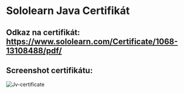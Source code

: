 # Sololearn Java Certifikát
## Odkaz na certifikát: https://www.sololearn.com/Certificate/1068-13108488/pdf/
## Screenshot certifikátu: 
![Jv-certificate](https://user-images.githubusercontent.com/56154225/83361140-bd97aa80-a386-11ea-975b-088d89958ee8.jpg)
